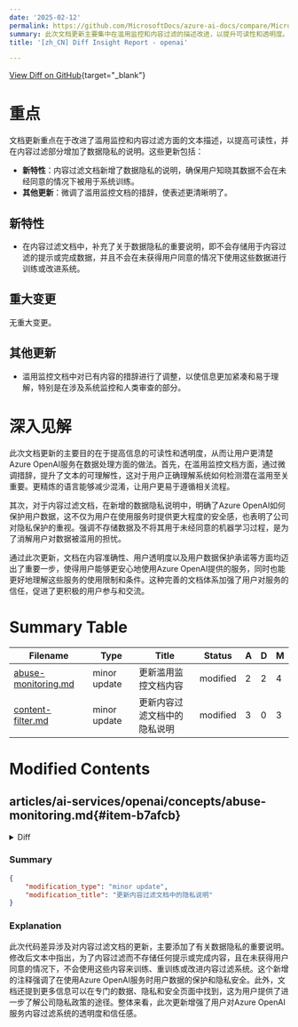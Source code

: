 ```yaml
---
date: '2025-02-12'
permalink: https://github.com/MicrosoftDocs/azure-ai-docs/compare/MicrosoftDocs:f57bd77...MicrosoftDocs:be5df78
summary: 此次文档更新主要集中在滥用监控和内容过滤的描述改进，以提升可读性和透明度。内容过滤部分新增了关于数据隐私的说明，确保用户意识到其数据不会在未获同意的情况下用于系统训练。同时，滥用监控文档的措辞得到了微调，使信息更加清晰易懂。整体来说，这些更新旨在增强用户对数据保护及服务使用限制的理解，提升用户信任，促进积极的参与和交流。
title: '[zh_CN] Diff Insight Report - openai'

---
```


[View Diff on GitHub](https://github.com/MicrosoftDocs/azure-ai-docs/compare/MicrosoftDocs:f57bd77...MicrosoftDocs:be5df78){target="_blank"}

# 重点

文档更新重点在于改进了滥用监控和内容过滤方面的文本描述，以提高可读性，并在内容过滤部分增加了数据隐私的说明。这些更新包括：
- **新特性**：内容过滤文档新增了数据隐私的说明，确保用户知晓其数据不会在未经同意的情况下被用于系统训练。
- **其他更新**：微调了滥用监控文档的措辞，使表述更清晰明了。

## 新特性

- 在内容过滤文档中，补充了关于数据隐私的重要说明，即不会存储用于内容过滤的提示或完成数据，并且不会在未获得用户同意的情况下使用这些数据进行训练或改进系统。

## 重大变更

无重大变更。

## 其他更新

- 滥用监控文档中对已有内容的措辞进行了调整，以使信息更加紧凑和易于理解，特别是在涉及系统监控和人类审查的部分。

# 深入见解

此次文档更新的主要目的在于提高信息的可读性和透明度，从而让用户更清楚Azure OpenAI服务在数据处理方面的做法。首先，在滥用监控文档方面，通过微调措辞，提升了文本的可理解性，这对于用户正确理解系统如何检测潜在滥用至关重要。更精炼的语言能够减少混淆，让用户更易于遵循相关流程。

其次，对于内容过滤文档，在新增的数据隐私说明中，明确了Azure OpenAI如何保护用户数据，这不仅为用户在使用服务时提供更大程度的安全感，也表明了公司对隐私保护的重视。强调不存储数据及不将其用于未经同意的机器学习过程，是为了消解用户对数据被滥用的担忧。

通过此次更新，文档在内容准确性、用户透明度以及用户数据保护承诺等方面均迈出了重要一步，使得用户能够更安心地使用Azure OpenAI提供的服务，同时也能更好地理解这些服务的使用限制和条件。这种完善的文档体系加强了用户对服务的信任，促进了更积极的用户参与和交流。

# Summary Table
|  Filename  | Type |    Title    | Status | A  | D  | M  |
|------------|------|-------------|--------|----|----|----|
| [abuse-monitoring.md](#item-b7afcb) | minor update | 更新滥用监控文档内容 | modified | 2 | 2 | 4 | 
| [content-filter.md](#item-dfc7e7) | minor update | 更新内容过滤文档中的隐私说明 | modified | 3 | 0 | 3 | 


# Modified Contents
## articles/ai-services/openai/concepts/abuse-monitoring.md{#item-b7afcb}

<details>
<summary>Diff</summary>
````diff
@@ -32,10 +32,10 @@ There are several components to abuse monitoring:
 Some customers may want to use the Azure OpenAI Service for a use case that involves the processing of highly sensitive or highly confidential data, or otherwise may conclude that they do not want or do not have the right to permit Microsoft to store and conduct human review on their prompts and completions for abuse detection. To address these concerns, Microsoft allows customers who meet additional Limited Access eligibility criteria to apply to modify abuse monitoring by completing [this ](https://customervoice.microsoft.com/Pages/ResponsePage.aspx?id=v4j5cvGGr0GRqy180BHbR7en2Ais5pxKtso_Pz4b1_xUOE9MUTFMUlpBNk5IQlZWWkcyUEpWWEhGOCQlQCN0PWcu)form. Learn more about applying for modified abuse monitoring at [Limited access to Azure OpenAI Service](/legal/cognitive-services/openai/limited-access?context=%2Fazure%2Fai-services%2Fopenai%2Fcontext%2Fcontext), and about the impact of modified abuse monitoring on data processing at [Data, privacy, and security for Azure OpenAI Service](/legal/cognitive-services/openai/data-privacy?context=%2Fazure%2Fai-services%2Fopenai%2Fcontext%2Fcontext&tabs=azure-portal).    
 
 > [!NOTE]
-> When abuse monitoring is modified and human review is not performed, detection of potential abuse may be less accurate. Customers will be notified of potential abuse detection as described above, and should be prepared to respond to such notification to avoid service interruption if possible.  
+> When abuse monitoring is modified and human review is not performed, detection of potential abuse may be less accurate. Customers are notified of potential abuse detection as described above, and should be prepared to respond to such notification to avoid service interruption if possible.  
 
 ## Next steps
 
 - Learn more about the [underlying models that power Azure OpenAI](../concepts/models.md).
 - Learn more about understanding and mitigating risks associated with your application: [Overview of Responsible AI practices for Azure OpenAI models](/legal/cognitive-services/openai/overview?context=/azure/ai-services/openai/context/context).
-- Learn more about how data is processed in connection with content filtering and abuse monitoring: [Data, privacy, and security for Azure OpenAI Service](/legal/cognitive-services/openai/data-privacy?context=/azure/ai-services/openai/context/context#preventing-abuse-and-harmful-content-generation).
+- Learn more about how data is processed in content filtering and abuse monitoring: [Data, privacy, and security for Azure OpenAI Service](/legal/cognitive-services/openai/data-privacy?context=/azure/ai-services/openai/context/context#preventing-abuse-and-harmful-content-generation).
````
</details>

### Summary

```json
{
    "modification_type": "minor update",
    "modification_title": "更新滥用监控文档内容"
}
```

### Explanation
该代码差异涉及对滥用监控文档的细微更新，主要体现在对客户通知和文档说明的语言上的修改。更新后的文本保持了信息的完整性，但更改了部分措辞以提高可读性和流畅性。例如，关于在滥用监控被修改且人类审核未执行的情况下，潜在滥用检测的准确性降低的说明，进行了微调，使语言更加简洁明了。此外，稍微调整了与数据处理和内容过滤相关的阐述，使信息更加紧凑并易于理解。

有关详细的变更内容，可以访问该文档的在线链接。

## articles/ai-services/openai/concepts/content-filter.md{#item-dfc7e7}

<details>
<summary>Diff</summary>
````diff
@@ -24,6 +24,9 @@ In addition to the content filtering system, Azure OpenAI Service performs monit
 
 The following sections provide information about the content filtering categories, the filtering severity levels and their configurability, and API scenarios to be considered in application design and implementation. 
 
+> [!NOTE]
+> No prompts or completions are stored for the purposes of content filtering. No prompts or completions are used to train, retrain, or improve the content filtering system without your consent. For more information, see [Data, privacy, and security](/legal/cognitive-services/openai/data-privacy?context=%2Fazure%2Fai-services%2Fopenai%2Fcontext%2Fcontext&tabs=azure-portal).
+
 ## Content filter types
 
 The content filtering system integrated in the Azure OpenAI Service contains: 
````
</details>

### Summary

```json
{
    "modification_type": "minor update",
    "modification_title": "更新内容过滤文档中的隐私说明"
}
```

### Explanation
此次代码差异涉及对内容过滤文档的更新，主要添加了有关数据隐私的重要说明。修改后文本中指出，为了内容过滤而不存储任何提示或完成内容，且在未获得用户同意的情况下，不会使用这些内容来训练、重训练或改进内容过滤系统。这个新增的注释强调了在使用Azure OpenAI服务时用户数据的保护和隐私安全。此外，文档还提到更多信息可以在专门的数据、隐私和安全页面中找到，这为用户提供了进一步了解公司隐私政策的途径。整体来看，此次更新增强了用户对Azure OpenAI服务内容过滤系统的透明度和信任感。


